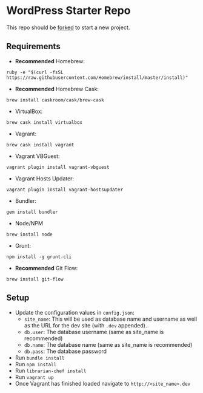 # WordPress Starter Repo

This repo should be [forked](https://github.com/picnic-collective/wordpress/fork) to start a new project.


## Requirements

- **Recommended** Homebrew:
```
ruby -e "$(curl -fsSL https://raw.githubusercontent.com/Homebrew/install/master/install)"
```

- **Recommended** Homebrew Cask:
```
brew install caskroom/cask/brew-cask
```

- VirtualBox:
```
brew cask install virtualbox
```

- Vagrant:
```
brew cask install vagrant
```

- Vagrant VBGuest:
```
vagrant plugin install vagrant-vbguest
```

- Vagrant Hosts Updater:
```
vagrant plugin install vagrant-hostsupdater
```

- Bundler:
```
gem install bundler
```

- Node/NPM
```
brew install node
```

- Grunt:
```
npm install -g grunt-cli
```

- **Recommended** Git Flow:
```
brew install git-flow
```

## Setup

- Update the configuration values in `config.json`:
    - `site_name`: This will be used as database name and username as well as the URL for the dev site (with `.dev` appended).
    - `db.user`: The database username (same as site_name is recommended)
    - `db.name`: The database name (same as site_name is recommended)
    - `db.pass`: The database password
- Run `bundle install`
- Run `npm install`
- Run `librarian-chef install`
- Run `vagrant up`
- Once Vagrant has finished loaded navigate to `http://<site_name>.dev`
